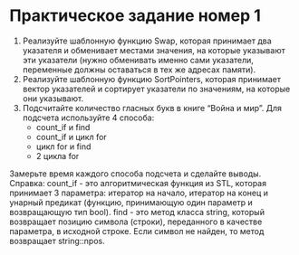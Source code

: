 # Практическое задание номер 1

1. Реализуйте шаблонную функцию Swap, которая принимает два указателя и обменивает местами значения, на которые указывают эти указатели (нужно обменивать именно сами указатели, переменные должны оставаться в тех же адресах памяти).
2. Реализуйте шаблонную функцию SortPointers, которая принимает вектор указателей и сортирует указатели по значениям, на которые они указывают.
3. Подсчитайте количество гласных букв в книге “Война и мир”. Для подсчета используйте 4 способа:
	* count_if и find
	* count_if и цикл for
	* цикл for и find
	* 2 цикла for

Замерьте время каждого способа подсчета и сделайте выводы.
Справка:
count_if - это алгоритмическая функция из STL, которая принимает 3 параметра: итератор на начало, итератор на конец и унарный предикат (функцию, принимающую один параметр и возвращающую тип bool).
find - это метод класса string, который возвращает позицию символа (строки), переданного в качестве параметра, в исходной строке. Если символ не найден, то метод возвращает string::npos.